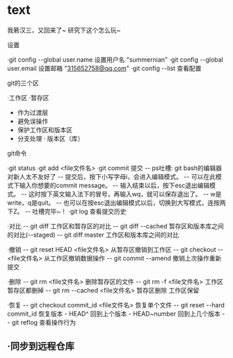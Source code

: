 ﻿# text
我箬汉三，又回来了~
研究下这个怎么玩~

设置

·git config --global user.name 设置用户名 "summernian"
·git config --global user.email 设置邮箱 "315652758@qq.com"
·git config --list 查看配置


git的三个区

·工作区
·暂存区
  - 作为过渡层
  - 避免误操作
  - 保护工作区和版本区
  - 分支处理
· 版本区（库）

git命令

·git status
·git add <file文件名>
·git commit 提交
  -- ps吐槽: git bash的编辑器对新人太不友好了
  -- 提交后，按下小写字母i，会进入编辑模式。
  -- 可以在此模式下输入你想要的commit message。
  -- 输入结束以后，按下esc退出编辑模式。
  -- 这时按下英文输入法下的冒号，再输入wq，就可以保存退出了。
  -- w是write，q是quit。
  -- 也可以在按esc退出编辑模式以后，切换到大写模式，连按两下Z。
  -- 吐槽完毕~！
·git log 查看提交历史

·对比
  -- git diff 工作区和暂存区的对比
  -- git diff --cached 暂存区和版本库之间的对比(--staged)
  -- git diff master 工作区和版本库之间的对比

·撤销
  -- git reset HEAD <file文件名> 从暂存区撤销到工作区
  -- git checkout -- <file文件名> 从工作区撤销数据操作
  -- git commit --amend 撤销上次操作重新提交

·删除
  -- git rm <file文件名> 删除暂存区的文件
  -- git rm -f <file文件名> 工作区暂存区都删掉
  -- git rm --cached <file文件名> 暂存区删除 工作区保留

·恢复
  -- git checkout commit_id <file文件名> 恢复单个文件
  -- git reset --hard commit_id 恢复版本
	- HEAD^ 回到上个版本
	- HEAD~number 回到上几个版本
  -- git reflog 查看操作行为

·同步到远程仓库
  -- 